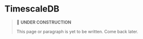 # TimescaleDB

> 🚧 **UNDER CONSTRUCTION**
>
> This page or paragraph is yet to be written. Come back later.
